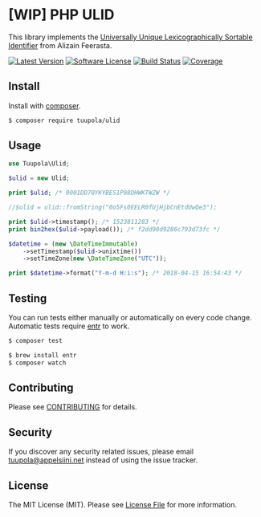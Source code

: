 # [WIP] PHP ULID

This library implements the [Universally Unique Lexicographically Sortable Identifier](https://github.com/alizain/ulid) from Alizain Feerasta.

[![Latest Version](https://img.shields.io/packagist/v/tuupola/ulid.svg?style=flat-square)](https://packagist.org/packages/tuupola/ulid)
[![Software License](https://img.shields.io/badge/license-MIT-brightgreen.svg?style=flat-square)](LICENSE.md)
[![Build Status](https://img.shields.io/github/workflow/status/tuupola/ulid/Tests/master?style=flat-square)](https://github.com/tuupola/ulid/actions)
[![Coverage](https://img.shields.io/codecov/c/github/tuupola/ulid.svg?style=flat-square)](https://codecov.io/github/tuupola/ulid)

## Install

Install with [composer](https://getcomposer.org/).

``` bash
$ composer require tuupola/ulid
```

## Usage

``` php
use Tuupola\Ulid;

$ulid = new Ulid;

print $ulid; /* 0001DD70YKYBES1P98DHWKTWZW */

//$ulid = ulid::fromString("0o5Fs0EELR0fUjHjbCnEtdUwQe3");

print $ulid->timestamp(); /* 1523811283 */
print bin2hex($ulid->payload()); /* f2dd90d9286c793d73fc */

$datetime = (new \DateTimeImmutable)
    ->setTimestamp($ulid->unixtime())
    ->setTimeZone(new \DateTimeZone("UTC"));

print $datetime->format("Y-m-d H:i:s"); /* 2018-04-15 16:54:43 */
```

## Testing

You can run tests either manually or automatically on every code change. Automatic tests require [entr](http://entrproject.org/) to work.

``` bash
$ composer test
```

``` bash
$ brew install entr
$ composer watch
```

## Contributing

Please see [CONTRIBUTING](CONTRIBUTING.md) for details.

## Security

If you discover any security related issues, please email tuupola@appelsiini.net instead of using the issue tracker.

## License

The MIT License (MIT). Please see [License File](LICENSE.md) for more information.